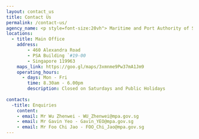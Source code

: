 ```yaml
---
layout: contact_us
title: Contact Us
permalink: /contact-us/
agency_name: <p style=font-size:20vh"> Maritime and Port Authority of Singapore (MPA) </p>
locations:
  - title: Main Office
    address:
        - 460 Alexandra Road
        - PSA Building `#19-00
        - Singapore 119963
    maps_link: https://goo.gl/maps/3xmnme9Pw37mA1Jm9
    operating_hours:
      - days: Mon - Fri
        time: 8.30am - 6.00pm
        description: Closed on Saturdays and Public Holidays
  
contacts:
  -title: Enquiries
    content:
    - email: Mr Wu Zhenwei - WU_Zhenwei@mpa.gov.sg
    - email: Mr Gavin Yeo - Gavin_YEO@mpa.gov.sg
    - email: Mr Foo Chi Jao - FOO_Chi_Jao@mpa.gov.sg
---
```

